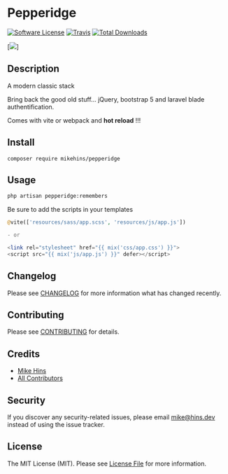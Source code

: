 # Pepperidge

[![Software License](https://img.shields.io/badge/license-MIT-brightgreen.svg?style=flat-square)](LICENSE.md)
[![Travis](https://img.shields.io/travis/mikehins/Pepperidge.svg?style=flat-square)]()
[![Total Downloads](https://img.shields.io/packagist/dt/mikehins/Pepperidge.svg?style=flat-square)](https://packagist.org/packages/mikehins/Pepperidge)

[![](https://i.imgflip.com/6tmdsq.jpg)]

## Description
A modern classic stack

Bring back the good old stuff... jQuery, bootstrap 5 and laravel blade authentification.

Comes with vite or webpack and **hot reload** !!! 

## Install

`composer require mikehins/pepperidge`

## Usage

```bash
php artisan pepperidge:remembers
```

Be sure to add the scripts in your templates
```php
@vite(['resources/sass/app.scss', 'resources/js/app.js'])

- or

<link rel="stylesheet" href="{{ mix('css/app.css') }}">
<script src="{{ mix('js/app.js') }}" defer></script>
```

## Changelog

Please see [CHANGELOG](CHANGELOG.md) for more information what has changed recently.

## Contributing

Please see [CONTRIBUTING](CONTRIBUTING.md) for details.

## Credits

- [Mike Hins](https://github.com/mikehins)
- [All Contributors](https://github.com/mikehins/Pepperidge/contributors)

## Security

If you discover any security-related issues, please email mike@hins.dev instead of using the issue tracker.

## License

The MIT License (MIT). Please see [License File](/LICENSE.md) for more information.
